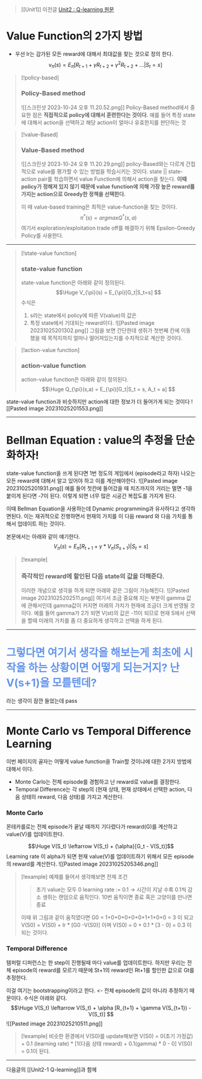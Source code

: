 

>[[Unit1]] 이전글
>[Unit2 : Q-learning 원문](https://huggingface.co/learn/deep-rl-course/unit2/two-types-value-based-methods)
# Value Function의 2가지 방법

* 우선 lr는 감가된 모든 reward에 대해서 최대값을 찾는 것으로 정의 한다.
$$ v_{\pi}(s) = E_{\pi}[R_{t+1} + {\gamma}R_{t+2} + {\gamma}^2R_{t+2}+ ... | S_t=s]  $$

>[!policy-based]
> ### Policy-Based method
>![[스크린샷 2023-10-24 오후 11.20.52.png]]
> Policy-Based method에서 중요한 점은 **직접적으로 policy에 대해서 훈련한다는 것이다.**
> 예를 들어 특정 state에 대해서 action을 선택하고 해당 action이 얼마나 유효한지를 판단하는 것

> [!value-Based]
> ### Value-Based method
> ![[스크린샷 2023-10-24 오후 11.20.29.png]]
> policy-Based와는 다르게 간접적으로 value를 평가할 수 있는 방법을 학습시키는 것이다.
>state || state-action pair를 학습하면서 value Function에 의해서 action을 찾는다.
>**이때 policy가 정해져 있지 않기 때문에 value function에 의해 가장 높은 reward를 가지는 action으로 Greedy한 정책을 선택한다.**
>
>이 때 value-based training은 최적은 value-function을 찾는 것이다.
>$$ {\pi}^*(s) = arg max Q^*(s,a) $$
> 여기서 exploration/exploitation trade off를 해결하기 위해 Epsilon-Greedy Policy를 사용한다.

--- 

>[!state-value function]
>### state-value function
>state-value function은 아래와 같이 정의된다.
>$$\Huge V_{\pi}(s) = E_{\pi}[G_t|S_t=s] $$
>수식은
>1. s라는 state에서  policy에 따른 V(value)의 값은
>2. 특정 state에서 기대되는 reward이다.
>![[Pasted image 20231025201302.png]]
>그림을 보면 간단한데 생쥐가 첫번째 칸에 이동 했을 때 목적지까지 얼마나 떨어져있는지를 수치적으로 계산한 것이다.
>

>[!action-value function]
>### action-value function
>action-value function은 아래와 같이 정의된다.
>$$\Huge Q_{\pi}(s,a) = E_{\pi}[G_t|S_t = s, A_t = a] $$
>
state-value function과 비슷하지만 action에 대한 정보가 더 들어가게 되는 것이다
![[Pasted image 20231025201553.png]]


--- 

# Bellman Equation : value의 추정을 단순화하자!

state-value function을 쓰게 된다면 1번 정도의 게임에서 (episode라고 하자) 나오는 모든 reward에 대해서 알고 있어야 하고 이를 계산해야한다.
![[Pasted image 20231025201931.png]]
예를 들어 첫칸에 들어갔을 때 치즈까지의 거리는 멀면 -1을 붙이게 된다면 -7이 된다.
이렇게 되면 너무 많은 시공간 복잡도를 가지게 된다.

이때 Bellman Equation을 사용하는데 Dynamic programming과 유사하다고 생각하면된다.
이는 재귀적으로 진행하면서 현재의 가치를 이 다음 reward 와 다음 가치를 통해서 업데이트 하는 것이다.

본문에서는 아래와 같이 얘기한다.
$$ V_{\pi}(s) = E_{\pi}[R_{t+1} + {\gamma}*V_{\pi}(S_{s+1})|S_t = s] $$

>[!example]
>### 즉각적인 reward에 할인된 다음 state의 값을 더해준다.
>이러한 개념으로 생각을 하게 되면 아래와 같은 그림이 가능해진다.
![[Pasted image 20231025202511.png]]
여기서 조금 중요해 지는 부분이 gamma 값에 관해서인데 gamma값이 커지면 미래의 가치가 현재에 조금더 크게 반영될 것이다. 
예를 들어 gamma가 2가 되면 V(st)의 값은 -11이 되므로 현재 S에서 선택을 할때 미래의 가치를 좀 더 중요하게 생각하고 선택을 하게 된다.

---

# <span style="color:CornflowerBlue"> 그렇다면 여기서 생각을 해보는게 최초에 시작을 하는 상황이면 어떻게 되는거지? 난 V(s+1)을 모를텐데?</span>

라는 생각이 잠깐 들었는데 pass

---

# Monte Carlo vs Temporal Difference Learning

이번 페이지의 골자는 어떻게 value function을 Train할 것이냐에 대한 2가지 방법에 대해서 이다.
* Monte Carlo는 전체 episode를 경험하고 난 reward로 value를 결정한다.
* Temporal Difference는 각 step의 (현재 상태, 현재 상태에서 선택한 action, 다음 상태의 reward, 다음 상태)를 가지고 계산한다.

### Monte Carlo

몬테카를로는 전체 episode가 끝날 때까지 기다렸다가 reward(G)를 계산하고 value(V)를 업데이트한다.

$$\Huge V(S_t) \leftarrow V(S_t) + {\alpha}[G_t - V(S_t)]$$
Learning rate 이 alpha가 되면 현재 value(V)를 업데이트하기 위해서 모든 episode의 reward를 계산한다.
![[Pasted image 20231025205346.png]]

>[!example]
>예제를 들어서 생각해보면
> 전제 조건
>> 초기 value는 모두 0
>> learning rate := 0.1 -> 시간이 지날 수록 0.1씩 감소
>> 생쥐는 랜덤으로 움직인다.
>> 10번 움직이면 종료 혹은 고양이를 만나면 종료
>
>이때 위 그림과 같이 움직였다면
>G0 = 1+0+0+0+0+0+1+1+0+0 = 3
>이 되고 V(S0) = V(S0) + lr * \[G0 -V(S0)]
>이며 V(S0) = 0 + 0.1 * \[3 - 0] = 0.3 이되는 것이다.

### Temporal Difference

템퍼럴 디퍼런스는 한 step이 진행될때 마다 value를 업데이트한다.
하지만 우리는 전체 episode의 reward를 모르기 때문에 St+1의 reward인 Rt+1를 할인한 값으로 Gt를 추정한다.

이걸 여기는 bootstrapping이라고 한다. <- 전체 episode의 값이 아니라 추정하기 때문이다.
수식은 아래와 같다.
$$\Huge V(S_t) \leftarrow V(S_t) + \alpha [R_{t+1} + \gamma V(S_{t+1}) - V(S_t)] $$
![[Pasted image 20231025210511.png]]


>[!example]
> 비슷한 환경에서 V(S0)를 update해보면
> V(S0) = 0(초기 가정값) +  0.1 (learning rate) * \[1(다음 상태 reward) + 0.1(gamma) * 0 - 0]
> V(S0) = 0.1이 된다.

---
다음글의 [[Unit2-1 Q-learning]]과 함께